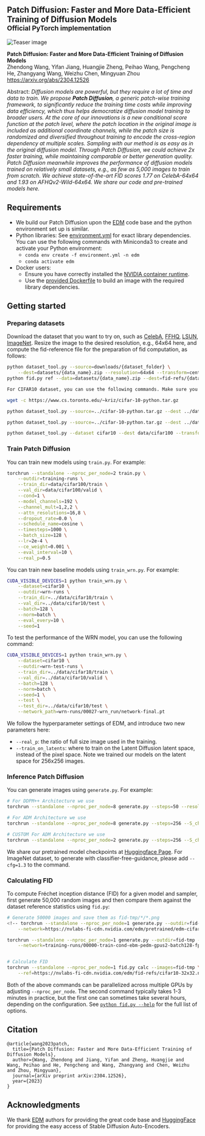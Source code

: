 ## Patch Diffusion: Faster and More Data-Efficient Training of Diffusion Models<br><sub>Official PyTorch implementation</sub>

![Teaser image](./docs/patch_diffusion_illustration.png)

**Patch Diffusion: Faster and More Data-Efficient Training of Diffusion Models**<br>
Zhendong Wang, Yifan Jiang, Huangjie Zheng, Peihao Wang, Pengcheng He, Zhangyang Wang, Weizhu Chen, Mingyuan Zhou
<br>https://arxiv.org/abs/2304.12526 <br>

Abstract: *Diffusion models are powerful, but they require a lot of time and data to train. We propose **Patch Diffusion**, a generic patch-wise training framework, to significantly reduce the training time costs while improving data efficiency, which thus helps democratize diffusion model training to broader users. At the core of our innovations is a new conditional score function at the patch level, where the patch location in the original image is included as additional coordinate channels, while the patch size is randomized and diversified throughout training to encode the cross-region dependency at multiple scales. Sampling with our method is as easy as in the original diffusion model. Through Patch Diffusion, we could achieve 2x faster training, while maintaining comparable or better generation quality. Patch Diffusion meanwhile improves the performance of diffusion models trained on relatively small datasets, e.g., as few as 5,000 images to train from scratch. We achieve state-of-the-art FID scores 1.77 on CelebA-64x64 and 1.93 on AFHQv2-Wild-64x64. We share our code and pre-trained models here.*


## Requirements

* We build our Patch Diffusion upon the [EDM](https://github.com/NVlabs/edm) code base and the python environment set up is similar.
* Python libraries: See [environment.yml](./environment.yml) for exact library dependencies. You can use the following commands with Miniconda3 to create and activate your Python environment:
  - `conda env create -f environment.yml -n edm`
  - `conda activate edm`
* Docker users:
  - Ensure you have correctly installed the [NVIDIA container runtime](https://docs.docker.com/config/containers/resource_constraints/#gpu).
  - Use the [provided Dockerfile](./Dockerfile) to build an image with the required library dependencies.

## Getting started

### Preparing datasets

Download the dataset that you want to try on, such as [CelebA](http://mmlab.ie.cuhk.edu.hk/projects/CelebA.html), [FFHQ](https://github.com/NVlabs/ffhq-dataset), [LSUN](https://github.com/fyu/lsun), [ImageNet](https://image-net.org/index.php).
Resize the image to the desired resolution, e.g., 64x64 here, and compute the fid-reference file for the preparation of fid computation, as follows:
```.bash
python dataset_tool.py --source=downloads/{dataset_folder} \
    --dest=datasets/{data_name}.zip --resolution=64x64 --transform=center-crop
python fid.py ref --data=datasets/{data_name}.zip --dest=fid-refs/{data_name}-64x64.npz

For CIFAR10 dataset, you can use the following commands. Make sure you are in the repository root directory.

wget -c https://www.cs.toronto.edu/~kriz/cifar-10-python.tar.gz

python dataset_tool.py --source=../cifar-10-python.tar.gz --dest ../data/cifar10/train --transform center-crop --resolution 32x32

python dataset_tool.py --source=../cifar-10-python.tar.gz --dest ../data/cifar10/test --transform center-crop --resolution 32x32 --is_test

python dataset_tool.py --dataset cifar10 --dest data/cifar100 --transform center-crop --resolution 32x32 --val_ratio 0.2

```

### Train Patch Diffusion

You can train new models using `train.py`. For example:


```.bash
torchrun --standalone --nproc_per_node=2 train.py \
    --outdir=training-runs \
    --train_dir=data/cifar100/train \
    --val_dir=data/cifar100/valid \
    --cond=1 \
    --model_channels=192 \
    --channel_mult=1,2,2 \
    --attn_resolutions=16,8 \
    --dropout_rate=0.0 \
    --schedule_name=cosine \
    --timesteps=1000 \
    --batch_size=128 \
    --lr=2e-4 \
    --ce_weight=0.001 \
    --eval_interval=10 \
    --real_p=0.5
```

You can train new baseline models using `train_wrn.py`. For example:

```.bash
CUDA_VISIBLE_DEVICES=1 python train_wrn.py \
    --dataset=cifar10 \
    --outdir=wrn-runs \
    --train_dir=../data/cifar10/train \
    --val_dir=../data/cifar10/test \
    --batch=128 \
    --norm=batch \
    --eval_every=10 \
    --seed=1
```
To test the performance of the WRN model, you can use the following command:

```.bash
CUDA_VISIBLE_DEVICES=1 python train_wrn.py \
    --dataset=cifar10 \
    --outdir=wrn-test-runs \
    --train_dir=../data/cifar10/train \
    --val_dir=../data/cifar10/valid \
    --batch=128 \
    --norm=batch \
    --seed=1 \
    --test \
    --test_dir=../data/cifar10/test \
    --network_path=wrn-runs/00027-wrn_run/network-final.pt
```

We follow the hyperparameter settings of EDM, and introduce two new parameters here:

- `--real_p`: the ratio of full size image used in the training.
- `--train_on_latents`: where to train on the Latent Diffusion latent space, instead of the pixel space. Note we trained our models on the latent space for 256x256 images. 

### Inference Patch Diffusion

You can generate images using `generate.py`. For example:
```.bash
# For DDPM++ Architecture we use
torchrun --standalone --nproc_per_node=8 generate.py --steps=50 --resolution 64 --batch 64 --outdir=fid-tmp --seeds=0-49999 --subdirs --network=/path-to-the-pkl/

# For ADM Architecture we use
torchrun --standalone --nproc_per_node=8 generate.py --steps=256 --S_churn=40 --S_min=0.05 --S_max=50 --S_noise=1.003 --resolution 32 --on_latents=1 --batch 64 --outdir=fid-tmp --seeds=0-49999 --subdirs --network=/path-to-the-pkl/

# CUSTOM For ADM Architecture we use
torchrun --standalone --nproc_per_node=2 generate.py --steps=256 --S_churn=40 --S_min=0.05 --S_max=50 --S_noise=1.003 --resolution 32 --batch 64 --outdir=fid-tmp --seeds=0-49999 --subdirs --network=training-runs/00042-train-cond-ebm-pedm-gpus2-batch256-fp32/network-snapshot-003072.pkl --cfg=1.3
```

We share our pretrained model checkpoints at [Huggingface Page](https://huggingface.co/zhendongw/patch-diffusion/tree/main). For ImageNet dataset, to generate with classifier-free-guidance, please add `--cfg=1.3` to the command. 

### Calculating FID

To compute Fr&eacute;chet inception distance (FID) for a given model and sampler, first generate 50,000 random images and then compare them against the dataset reference statistics using `fid.py`:

```.bash
# Generate 50000 images and save them as fid-tmp/*/*.png
<!-- torchrun --standalone --nproc_per_node=1 generate.py --outdir=fid-tmp --seeds=0-49999 --subdirs \
    --network=https://nvlabs-fi-cdn.nvidia.com/edm/pretrained/edm-cifar10-32x32-cond-vp.pkl -->

torchrun --standalone --nproc_per_node=1 generate.py --outdir=fid-tmp --seeds=0-49999 --subdirs \
    --network=training-runs/00000-train-cond-ebm-pedm-gpus2-batch128-fp32/network-snapshot-007536.pkl --cfg=1.0


# Calculate FID
torchrun --standalone --nproc_per_node=1 fid.py calc --images=fid-tmp \
    --ref=https://nvlabs-fi-cdn.nvidia.com/edm/fid-refs/cifar10-32x32.npz
```

Both of the above commands can be parallelized across multiple GPUs by adjusting `--nproc_per_node`. The second command typically takes 1-3 minutes in practice, but the first one can sometimes take several hours, depending on the configuration. See [`python fid.py --help`](./docs/fid-help.txt) for the full list of options.


## Citation

```
@article{wang2023patch,
  title={Patch Diffusion: Faster and More Data-Efficient Training of Diffusion Models},
  author={Wang, Zhendong and Jiang, Yifan and Zheng, Huangjie and Wang, Peihao and He, Pengcheng and Wang, Zhangyang and Chen, Weizhu and Zhou, Mingyuan},
  journal={arXiv preprint arXiv:2304.12526},
  year={2023}
}
```

## Acknowledgments

We thank [EDM](https://github.com/NVlabs/edm) authors for providing the great code base and [HuggingFace](https://huggingface.co/) for providing the easy access of Stable Diffusion Auto-Encoders.

